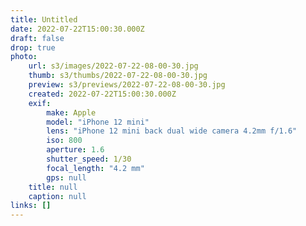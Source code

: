 ```yaml
---
title: Untitled
date: 2022-07-22T15:00:30.000Z
draft: false
drop: true
photo:
    url: s3/images/2022-07-22-08-00-30.jpg
    thumb: s3/thumbs/2022-07-22-08-00-30.jpg
    preview: s3/previews/2022-07-22-08-00-30.jpg
    created: 2022-07-22T15:00:30.000Z
    exif:
        make: Apple
        model: "iPhone 12 mini"
        lens: "iPhone 12 mini back dual wide camera 4.2mm f/1.6"
        iso: 800
        aperture: 1.6
        shutter_speed: 1/30
        focal_length: "4.2 mm"
        gps: null
    title: null
    caption: null
links: []
---
```

